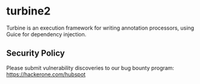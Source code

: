 # turbine2

Turbine is an execution framework for writing annotation processors, using Guice for dependency
injection.

## Security Policy

Please submit vulnerability discoveries to our bug bounty program: https://hackerone.com/hubspot
